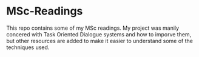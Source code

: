 # MSc-Readings
This repo contains some of my MSc readings.
My project was manily concered with Task Oriented Dialogue systems and how to imporve them, but other resources are added to make it easier to understand some of the techniques used.
